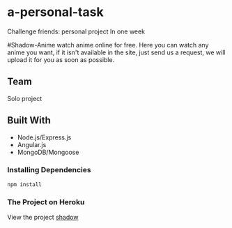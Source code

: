 # a-personal-task
Challenge friends: personal project In one week

#Shadow-Anime
watch anime online for free. Here you can watch any anime you want, if it isn't available in the site, just send us a request, we will upload it for you as soon as possible.

## Team
Solo project 

## Built With
- Node.js/Express.js
- Angular.js
- MongoDB/Mongoose

### Installing Dependencies
```
npm install 
```

### The Project on Heroku  
 
View the project [shadow](http://shadow-anime.herokuapp.com/#/)



